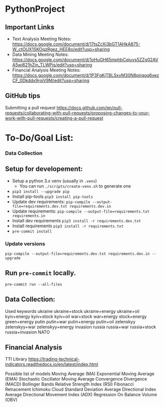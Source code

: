 # PythonProject

## Important Links 
- Text Analysis Meeting Notes: https://docs.google.com/document/d/17tsZcXi3bGT1AHkA875-W_ctOUX1SKOqzRgez_HEE8o/edit?usp=sharing
- Data Mining Meeting Notes: https://docs.google.com/document/d/1oHuGH65mphbCqiuvs5ZZg02AVA5wi621hZin_TLWPjs/edit?usp=sharing
- Financial Analysis Meeting Notes: https://docs.google.com/document/d/1P3FgKjTBLSxvM30N8pjrqgq6xezCF_0Dkddx9roiV9M/edit?usp=sharing


## GitHub tips
Submitting a pull request
https://docs.github.com/en/pull-requests/collaborating-with-pull-requests/proposing-changes-to-your-work-with-pull-requests/creating-a-pull-request


# To-Do/Goal List:

### Data Collection





## Setup for developement:

- Setup a python 3.x venv (usually in `.venv`)
  - You can run `./scripts/create-venv.sh` to generate one
- `pip3 install --upgrade pip`
- Install pip-tools `pip3 install pip-tools`
- Update dev requirements: `pip-compile --output-file=requirements.dev.txt requirements.dev.in`
- Update requirements: `pip-compile --output-file=requirements.txt requirements.in`
- Install dev requirements `pip3 install -r requirements.dev.txt`
- Install requirements `pip3 install -r requirements.txt`
- `pre-commit install`

### Update versions

`pip-compile --output-file=requirements.dev.txt requirements.dev.in --upgrade`

## Run `pre-commit` locally.

`pre-commit run --all-files`





## Data Collection:

Used keywords
ukraine
ukraine+stock
ukraine+energy
ukraine+oil
kyiv+energy
kyiv+stock
kyiv+oil
war+stock
war+energy
stock+energy
green+energy
putin
putin+war
putin+energy
putin+oil
zelenskyy
zelenskyy+war
zelenskyy+energy
invasion
russia
russia+war
russia+stock
russia+invasion
NATO


## Financial Analysis

TTI Library https://trading-technical-indicators.readthedocs.io/en/latest/index.html

Possible list of models
Moving Average (MA)
Exponential Moving Average (EMA)
Stochastic Oscillator
Moving Average Convergence Divergence (MACD)
Bollinger Bands
Relative Strength Index (RSI)
Fibonacci Retracement
Ichimoku Cloud
Standard Deviation
Average Directional Index
Average Directional Movement Index (ADX)
Regression
On Balance Volume (OBV)


